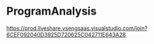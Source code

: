# ProgramAnalysis
https://prod.liveshare.vsengsaas.visualstudio.com/join?6CEF092040D3925D720625C042711E643A28
